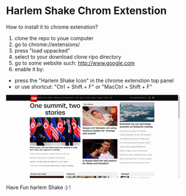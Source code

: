 # Harlem Shake Chrom Extenstion

How to install it to chrome extenstion?
1. clone the repo to youe computer
2. go to chrome://extensions/
3. press "load uppacked"
4. select to your download clone ripo directory
5. go to some website such: http://www.google.com
6. enable it by:
 - press the "Harlem Shake Icon" in the chrome extenstion top panel
 - or use shortcut: "Ctrl + Shift + F" or "MacCtrl + Shift + F"
 
 ![Alt Text](https://github.com/ChenReuven/HarlemShake-ChromEextenstion/blob/master-copy/giphy.gif)
 
 
 Have Fun harlem Shake :) ! 